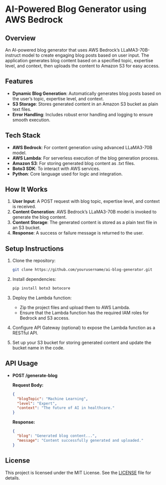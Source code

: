 
# **AI-Powered Blog Generator using AWS Bedrock**

## **Overview**

An AI-powered blog generator that uses AWS Bedrock’s LLaMA3-70B-instruct model to create engaging blog posts based on user input. The application generates blog content based on a specified topic, expertise level, and context, then uploads the content to Amazon S3 for easy access.

## **Features**

- **Dynamic Blog Generation**: Automatically generates blog posts based on the user’s topic, expertise level, and context.
- **S3 Storage**: Stores generated content in an Amazon S3 bucket as plain text files.
- **Error Handling**: Includes robust error handling and logging to ensure smooth execution.

## **Tech Stack**

- **AWS Bedrock**: For content generation using advanced LLaMA3-70B model.
- **AWS Lambda**: For serverless execution of the blog generation process.
- **Amazon S3**: For storing generated blog content as .txt files.
- **Boto3 SDK**: To interact with AWS services.
- **Python**: Core language used for logic and integration.

## **How It Works**

1. **User Input**: A POST request with blog topic, expertise level, and context is received.
2. **Content Generation**: AWS Bedrock’s LLaMA3-70B model is invoked to generate the blog content.
3. **Content Storage**: The generated content is stored as a plain text file in an S3 bucket.
4. **Response**: A success or failure message is returned to the user.

## **Setup Instructions**

1. Clone the repository:
   ```bash
   git clone https://github.com/yourusername/ai-blog-generator.git
   ```

2. Install dependencies:
   ```bash
   pip install boto3 botocore
   ```

3. Deploy the Lambda function:
   - Zip the project files and upload them to AWS Lambda.
   - Ensure that the Lambda function has the required IAM roles for Bedrock and S3 access.

4. Configure API Gateway (optional) to expose the Lambda function as a RESTful API.

5. Set up your S3 bucket for storing generated content and update the bucket name in the code.

## **API Usage**

- **POST /generate-blog**
  
  **Request Body:**
  ```json
  {
    "blogTopic": "Machine Learning",
    "level": "Expert",
    "context": "The future of AI in healthcare."
  }
  ```

  **Response:**
  ```json
  {
    "blog": "Generated blog content...",
    "message": "Content successfully generated and uploaded."
  }
  ```

## **License**

This project is licensed under the MIT License. See the [LICENSE](LICENSE) file for details.


